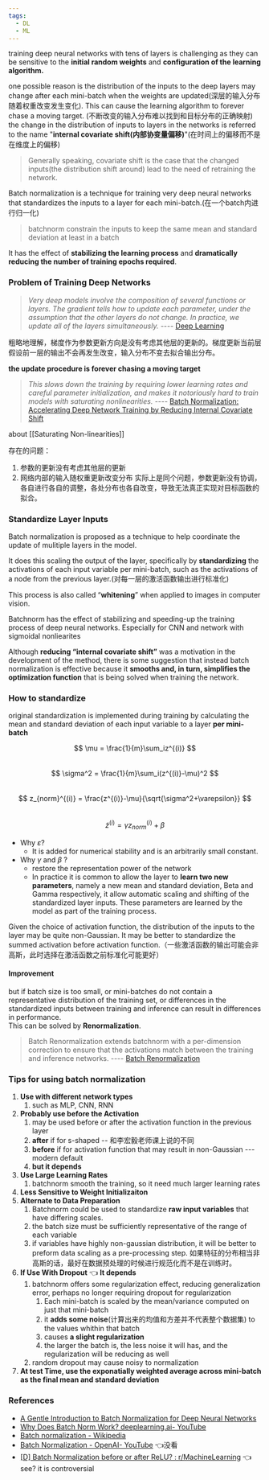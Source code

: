 ```yaml
---
tags:
  - DL
  - ML
---
```


training deep neural networks with tens of layers is challenging as they can be sensitive to the **initial random weights** and **configuration of the learning algorithm.**    

one possible reason is the distribution of the inputs to the deep layers may change after each mini-batch when the weights are updated(深层的输入分布随着权重改变发生变化). This can cause the learning algorithm to forever chase a moving target. (不断改变的输入分布难以找到和目标分布的正确映射)   
the change in the distribution of inputs to layers in the networks is referred to the name "**internal covariate shift(内部协变量偏移)**"(在时间上的偏移而不是在维度上的偏移)  

> Generally speaking, covariate shift is the case that the changed inputs(the distribution shift around) lead to the need of retraining the network.

Batch normalization is a technique for training very deep neural networks that standardizes the inputs to a layer for each mini-batch.(在一个batch内进行归一化)  

>batchnorm constrain the inputs to keep the same mean and standard deviation at least in a batch

It has the effect of **stabilizing the learning process** and **dramatically reducing the number of training epochs required**.  

### Problem of Training Deep Networks

>_Very deep models involve the composition of several functions or layers. The gradient tells how to update each parameter, under the assumption that the other layers do not change. In practice, we update all of the layers simultaneously._    ---- [Deep Learning](https://amzn.to/2NJW3gE)

粗略地理解，梯度作为参数更新方向是没有考虑其他层的更新的。梯度更新当前层假设前一层的输出不会再发生改变，输入分布不变去拟合输出分布。  

**the update procedure is forever chasing a moving target**  

>_This slows down the training by requiring lower learning rates and careful parameter initialization, and makes it notoriously hard to train models with saturating nonlinearities._   ---- [Batch Normalization: Accelerating Deep Network Training by Reducing Internal Covariate Shift](https://arxiv.org/abs/1502.03167)

about [[Saturating Non-linearities]]

存在的问题：
1. 参数的更新没有考虑其他层的更新
2. 网络内部的输入随权重更新改变分布
实际上是同个问题，参数更新没有协调，各自进行各自的调整，各处分布也各自改变，导致无法真正实现对目标函数的拟合。  
### Standardize Layer Inputs

Batch normalization is proposed as a technique to help coordinate the update of mulitiple layers in the model.  

It does this scaling the output of the layer, specifically by **standardizing** the activations of each input variable per mini-batch, such as the activations of a node from the previous layer.(对每一层的激活函数输出进行标准化)  

This process is also called “**whitening**” when applied to images in computer vision.  

Batchnorm has the effect of stabilizing and speeding-up the training process of deep neural networks. Especially for CNN and network with sigmoidal nonliearites   

Although **reducing “internal covariate shift”** was a motivation in the development of the method, there is some suggestion that instead batch normalization is effective because it **smooths and, in turn, simplifies the optimization function** that is being solved when training the network.   

### How to standardize  
original standardization is implemented during training by calculating the mean and standard deviation of each input variable to a layer **per mini-batch**  

$$
\mu = \frac{1}{m}\sum_iz^{(i)}
$$  
$$
\sigma^2 = \frac{1}{m}\sum_i(z^{(i)}-\mu)^2
$$  
$$
z_{norm}^{(i)} = \frac{z^{(i)}-\mu}{\sqrt{\sigma^2+\varepsilon}}
$$  
$$
\widetilde{z}^{(i)} = \gamma z_{norm}^{(i)}+\beta
$$  
- Why $\varepsilon$? 
	- It is added for numerical stability and is an arbitrarily small constant. 
- Why $\gamma$ and $\beta$ ?
	- restore the representation power of the network
	- In practice it is common to allow the layer to **learn two new parameters**, namely a new mean and standard deviation, Beta and Gamma respectively, it allow automatic scaling and shifting of the standardized layer inputs. These parameters are learned by the model as part of the training process.  


Given the choice of activation function, the distribution of the inputs to the layer may be quite non-Gaussian. It may be better to standardize the summed activation before activation function.（一些激活函数的输出可能会非高斯，此时选择在激活函数之前标准化可能更好）  
#### Improvement
but if batch size is too small, or mini-batches do not contain a representative distribution of the training set, or differences in the standardized inputs between training and inference can result in differences in performance.   
This can be solved by **Renormalization**.  

>Batch Renormalization extends batchnorm with a per-dimension correction to ensure that the activations match between the training and inference networks.  ---- [Batch Renormalization](https://arxiv.org/abs/1702.03275) 

### Tips for using batch normalization

1. **Use with different network types**
	1. such as MLP, CNN, RNN
2. **Probably use before the Activation**
	1. may be used before or after the activation function in the previous layer
	2. **after** if for s-shaped   -- 和李宏毅老师课上说的不同
	3. **before** if for activation function that may result in non-Gaussian  --- modern default
	4. **but it depends**
3. **Use Large Learning Rates**
	1. batchnorm smooth the training, so it need much larger learning rates
4. **Less Sensitive to Weight Initializaiton**
5. **Alternate to Data Preparation**
	1. Batchnorm could be used to standardize **raw input variables** that have differing scales.
	2. the batch size must be sufficiently representative of the range of each variable
	3. if variables have highly non-gaussian distribution, it will be better to preform data scaling as a pre-processing step.  如果特征的分布相当非高斯的话，最好在数据预处理的时候进行规范化而不是在训练时。
6. **If Use With Dropout**  👈 **It depends**
	1. batchnorm offers some regularization effect, reducing generalization error, perhaps no longer requiring dropout for regularization
		1. Each mini-batch is scaled by the mean/variance computed on just that mini-batch
		2. it **adds some noise**(计算出来的均值和方差并不代表整个数据集) to the values whithin that batch
		3. causes **a slight regularization**
		4. the larger the batch is, the less noise it will has, and the regularization will be reducing as well
	2. random dropout may cause noisy to normalization
7. **At test Time, use the exponatially weighted average across mini-batch as the final mean and standard deviation**  



### References
- [A Gentle Introduction to Batch Normalization for Deep Neural Networks](https://machinelearningmastery.com/batch-normalization-for-training-of-deep-neural-networks/)
- [Why Does Batch Norm Work? deeplearning.ai- YouTube](https://www.youtube.com/watch?v=nUUqwaxLnWs)
- [Batch normalization - Wikipedia](https://en.wikipedia.org/wiki/Batch_normalization)
- [Batch Normalization - OpenAI- YouTube](https://www.youtube.com/watch?v=Xogn6veSyxA)  👈没看
- [\[D\] Batch Normalization before or after ReLU? : r/MachineLearning](https://www.reddit.com/r/MachineLearning/comments/67gonq/d_batch_normalization_before_or_after_relu/) 👈 see? it is controversial

